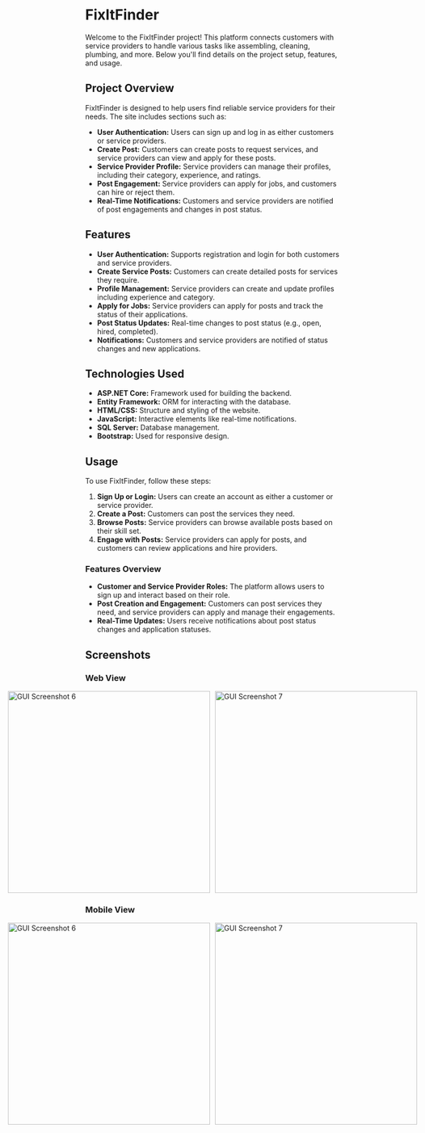 # FixItFinder

Welcome to the FixItFinder project! This platform connects customers with service providers to handle various tasks like assembling, cleaning, plumbing, and more. Below you'll find details on the project setup, features, and usage.

## Project Overview

FixItFinder is designed to help users find reliable service providers for their needs. The site includes sections such as:

- **User Authentication:** Users can sign up and log in as either customers or service providers.
- **Create Post:** Customers can create posts to request services, and service providers can view and apply for these posts.
- **Service Provider Profile:** Service providers can manage their profiles, including their category, experience, and ratings.
- **Post Engagement:** Service providers can apply for jobs, and customers can hire or reject them.
- **Real-Time Notifications:** Customers and service providers are notified of post engagements and changes in post status.

## Features

- **User Authentication:** Supports registration and login for both customers and service providers.
- **Create Service Posts:** Customers can create detailed posts for services they require.
- **Profile Management:** Service providers can create and update profiles including experience and category.
- **Apply for Jobs:** Service providers can apply for posts and track the status of their applications.
- **Post Status Updates:** Real-time changes to post status (e.g., open, hired, completed).
- **Notifications:** Customers and service providers are notified of status changes and new applications.

## Technologies Used

- **ASP.NET Core:** Framework used for building the backend.
- **Entity Framework:** ORM for interacting with the database.
- **HTML/CSS:** Structure and styling of the website.
- **JavaScript:** Interactive elements like real-time notifications.
- **SQL Server:** Database management.
- **Bootstrap:** Used for responsive design.

## Usage

To use FixItFinder, follow these steps:

1. **Sign Up or Login:** Users can create an account as either a customer or service provider.
2. **Create a Post:** Customers can post the services they need.
3. **Browse Posts:** Service providers can browse available posts based on their skill set.
4. **Engage with Posts:** Service providers can apply for posts, and customers can review applications and hire providers.

### Features Overview

- **Customer and Service Provider Roles:** The platform allows users to sign up and interact based on their role.
- **Post Creation and Engagement:** Customers can post services they need, and service providers can apply and manage their engagements.
- **Real-Time Updates:** Users receive notifications about post status changes and application statuses.
  
## Screenshots

### Web View
<div style="display: flex; gap: 10px; justify-content: center;">
    <img src="assets/Screenshot_2.png" alt="GUI Screenshot 6" width="400" />
    <img src="assets/Screenshot_3.png" alt="GUI Screenshot 7" width="400" />
</div>

### Mobile View
<div style="display: flex; gap: 10px; justify-content: center;">
    <img src="assets/assets/Screenshot_8.png" alt="GUI Screenshot 6" width="400" />
    <img src="assets/assets/Screenshot_9.png" alt="GUI Screenshot 7" width="400" />
</div>
